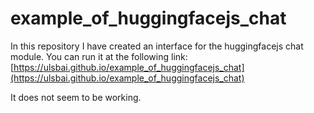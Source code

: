 # example_of_huggingfacejs_chat

In this repository I have created an interface for the huggingfacejs chat module. You can run it at the following link:
[https://ulsbai.github.io/example_of_huggingfacejs_chat](https://ulsbai.github.io/example_of_huggingfacejs_chat)

It does not seem to be working.
